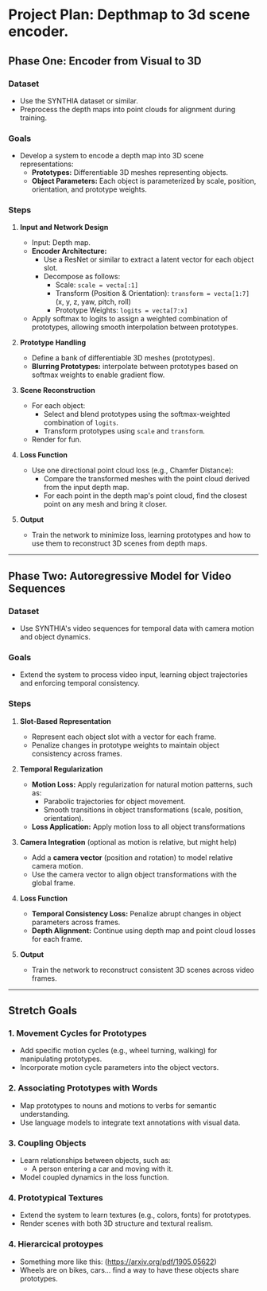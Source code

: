 # Project Plan: Depthmap to 3d scene encoder.

## Phase One: Encoder from Visual to 3D

### Dataset
- Use the SYNTHIA dataset or similar.
- Preprocess the depth maps into point clouds for alignment during training.

### Goals
- Develop a system to encode a depth map into 3D scene representations:
  - **Prototypes:** Differentiable 3D meshes representing objects.
  - **Object Parameters:** Each object is parameterized by scale, position, orientation, and prototype weights.

### Steps
1. **Input and Network Design**
   - Input: Depth map.
   - **Encoder Architecture:** 
     - Use a ResNet or similar to extract a latent vector for each object slot.
     - Decompose as follows:
       - Scale: `scale = vecta[:1]`
       - Transform (Position & Orientation): `transform = vecta[1:7]` (x, y, z, yaw, pitch, roll)
       - Prototype Weights: `logits = vecta[7:x]`
   - Apply softmax to logits to assign a weighted combination of prototypes, allowing smooth interpolation between prototypes.

2. **Prototype Handling**
   - Define a bank of differentiable 3D meshes (prototypes).
   - **Blurring Prototypes:** interpolate between prototypes based on softmax weights to enable gradient flow.

3. **Scene Reconstruction**
   - For each object:
     - Select and blend prototypes using the softmax-weighted combination of `logits`.
     - Transform prototypes using `scale` and `transform`.
   - Render for fun.

4. **Loss Function**
   - Use one directional point cloud loss (e.g., Chamfer Distance):
     - Compare the transformed meshes with the point cloud derived from the input depth map.
     - For each point in the depth map's point cloud, find the closest point on any mesh and bring it closer.

5. **Output**
   - Train the network to minimize loss, learning prototypes and how to use them to reconstruct 3D scenes from depth maps.

---

## Phase Two: Autoregressive Model for Video Sequences

### Dataset
- Use SYNTHIA's video sequences for temporal data with camera motion and object dynamics.

### Goals
- Extend the system to process video input, learning object trajectories and enforcing temporal consistency.

### Steps
1. **Slot-Based Representation**
   - Represent each object slot with a vector for each frame.
   - Penalize changes in prototype weights to maintain object consistency across frames.

2. **Temporal Regularization**
   - **Motion Loss:** Apply regularization for natural motion patterns, such as:
     - Parabolic trajectories for object movement.
     - Smooth transitions in object transformations (scale, position, orientation).
   - **Loss Application:** Apply motion loss to all object transformations

3. **Camera Integration** (optional as motion is relative, but might help)
   - Add a **camera vector** (position and rotation) to model relative camera motion.
   - Use the camera vector to align object transformations with the global frame.

4. **Loss Function**
   - **Temporal Consistency Loss:** Penalize abrupt changes in object parameters across frames.
   - **Depth Alignment:** Continue using depth map and point cloud losses for each frame.

5. **Output**
   - Train the network to reconstruct consistent 3D scenes across video frames.

---

## Stretch Goals

### 1. Movement Cycles for Prototypes
- Add specific motion cycles (e.g., wheel turning, walking) for manipulating prototypes.
- Incorporate motion cycle parameters into the object vectors.

### 2. Associating Prototypes with Words
- Map prototypes to nouns and motions to verbs for semantic understanding.
- Use language models to integrate text annotations with visual data.

### 3. Coupling Objects
- Learn relationships between objects, such as:
  - A person entering a car and moving with it.
- Model coupled dynamics in the loss function.

### 4. Prototypical Textures
- Extend the system to learn textures (e.g., colors, fonts) for prototypes.
- Render scenes with both 3D structure and textural realism.

### 4. Hierarcical protoypes
- Something more like this: (https://arxiv.org/pdf/1905.05622)
- Wheels are on bikes, cars... find a way to have these objects share prototypes.
